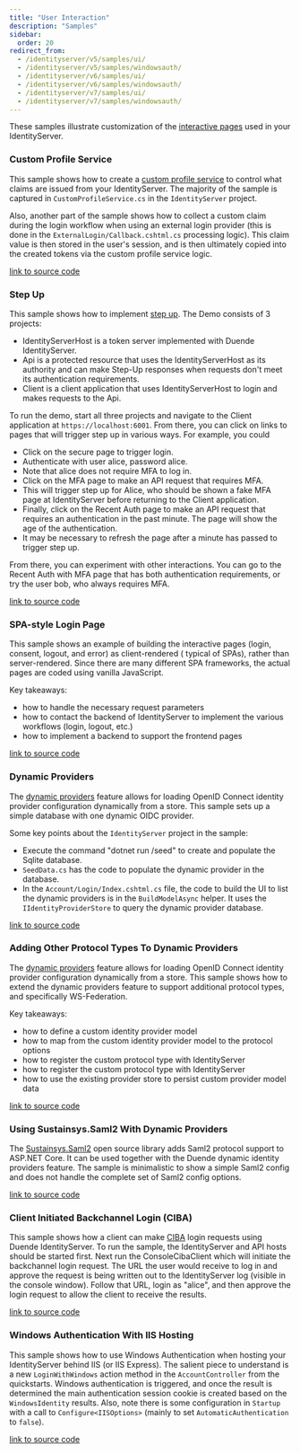 ```yaml
---
title: "User Interaction"
description: "Samples"
sidebar:
  order: 20
redirect_from:
  - /identityserver/v5/samples/ui/
  - /identityserver/v5/samples/windowsauth/
  - /identityserver/v6/samples/ui/
  - /identityserver/v6/samples/windowsauth/
  - /identityserver/v7/samples/ui/
  - /identityserver/v7/samples/windowsauth/
---
```


These samples illustrate customization of the [interactive pages](/identityserver/ui) used in your IdentityServer.

### Custom Profile Service

This sample shows how to create a [custom profile service](/identityserver/fundamentals/claims) to control what
claims are issued from your IdentityServer. The majority of the sample is captured in `CustomProfileService.cs` in the
`IdentityServer` project.

Also, another part of the sample shows how to collect a custom claim during the login workflow when using an external
login provider (this is done in the `ExternalLogin/Callback.cshtml.cs` processing logic). This claim value is then
stored in the user's session, and is then ultimately copied into the created tokens via the custom profile service
logic.

[link to source code](https://github.com/DuendeSoftware/Samples/tree/main/IdentityServer/v7/UserInteraction/ProfileService)

### Step Up

This sample shows how to
implement [step up](https://datatracker.ietf.org/doc/draft-ietf-oauth-step-up-authn-challenge/). The Demo consists of 3
projects:

- IdentityServerHost is a token server implemented with Duende IdentityServer.
- Api is a protected resource that uses the IdentityServerHost as its authority and can make Step-Up responses when
  requests don't meet its authentication requirements.
- Client is a client application that uses IdentityServerHost to login and makes requests to the Api.

To run the demo, start all three projects and navigate to the Client application at `https://localhost:6001`. From there,
you can click on links to pages that will trigger step up in various ways. For example, you could

- Click on the secure page to trigger login.
- Authenticate with user alice, password alice.
- Note that alice does not require MFA to log in.
- Click on the MFA page to make an API request that requires MFA.
- This will trigger step up for Alice, who should be shown a fake MFA page at IdentityServer before returning to the
  Client application.
- Finally, click on the Recent Auth page to make an API request that requires an authentication in the past minute. The
  page will show the age of the authentication.
- It may be necessary to refresh the page after a minute has passed to trigger step up.

From there, you can experiment with other interactions. You can go to the Recent Auth with MFA page that has both
authentication requirements, or try the user bob, who always requires MFA.

[link to source code](https://github.com/DuendeSoftware/Samples/tree/main/IdentityServer/v7/UserInteraction/StepUp)

### SPA-style Login Page

This sample shows an example of building the interactive pages (login, consent, logout, and error) as client-rendered (
typical of SPAs), rather than server-rendered. Since there are many different SPA frameworks, the actual pages are coded
using vanilla JavaScript.

Key takeaways:

* how to handle the necessary request parameters
* how to contact the backend of IdentityServer to implement the various workflows (login, logout, etc.)
* how to implement a backend to support the frontend pages

[link to source code](https://github.com/DuendeSoftware/Samples/tree/main/IdentityServer/v7/UserInteraction/SpaLoginUi)

### Dynamic Providers

The [dynamic providers](/identityserver/ui/login/dynamicproviders) feature allows for loading OpenID Connect identity
provider configuration dynamically from a store. This sample sets up a simple database with one dynamic OIDC provider.

Some key points about the `IdentityServer` project in the sample:

* Execute the command "dotnet run /seed" to create and populate the Sqlite database.
* `SeedData.cs` has the code to populate the dynamic provider in the database.
* In the `Account/Login/Index.cshtml.cs` file, the code to build the UI to list the dynamic providers is in the
  `BuildModelAsync` helper. It uses the `IIdentityProviderStore` to query the dynamic provider database.

[link to source code](https://github.com/DuendeSoftware/Samples/tree/main/IdentityServer/v7/UserInteraction/DynamicProviders)

### Adding Other Protocol Types To Dynamic Providers

The [dynamic providers](/identityserver/ui/login/dynamicproviders) feature allows for loading OpenID Connect identity
provider configuration dynamically from a store. This sample shows how to extend the dynamic providers feature to
support additional protocol types, and specifically WS-Federation.

Key takeaways:

* how to define a custom identity provider model
* how to map from the custom identity provider model to the protocol options
* how to register the custom protocol type with IdentityServer
* how to register the custom protocol type with IdentityServer
* how to use the existing provider store to persist custom provider model data

[link to source code](https://github.com/DuendeSoftware/Samples/tree/main/IdentityServer/v7/UserInteraction/WsFederationDynamicProviders)

### Using Sustainsys.Saml2 With Dynamic Providers

The [Sustainsys.Saml2](https://saml2.sustainsys.com) open source library adds Saml2 protocol support to ASP.NET Core. It
can be used together with the
Duende dynamic identity providers feature. The sample is minimalistic to show a simple Saml2 config and does not handle
the complete set of Saml2 config options.

[link to source code](https://github.com/Sustainsys/Saml2.Samples/tree/main/v2/DuendeDynamicProviders)

### Client Initiated Backchannel Login (CIBA)

This sample shows how a client can make [CIBA](/identityserver/ui/ciba) login requests using Duende IdentityServer.
To run the sample, the IdentityServer and API hosts should be started first.
Next run the ConsoleCibaClient which will initiate the backchannel login request.
The URL the user would receive to log in and approve the request is being written out to the IdentityServer log (visible
in the console window).
Follow that URL, login as "alice", and then approve the login request to allow the client to receive the results.

[link to source code](https://github.com/DuendeSoftware/Samples/tree/main/IdentityServer/v7/UserInteraction/Ciba)

### Windows Authentication With IIS Hosting

This sample shows how to use Windows Authentication when hosting your IdentityServer behind IIS (or IIS Express).
The salient piece to understand is a new `LoginWithWindows` action method in the `AccountController` from the
quickstarts.
Windows authentication is triggered, and once the result is determined the main authentication session cookie is created
based on the `WindowsIdentity` results.
Also, note there is some configuration in `Startup` with a call to `Configure<IISOptions>` (mainly to set
`AutomaticAuthentication` to `false`).

[link to source code](https://github.com/DuendeSoftware/Samples/tree/main/IdentityServer/v7/UserInteraction/WindowsAuthentication)

